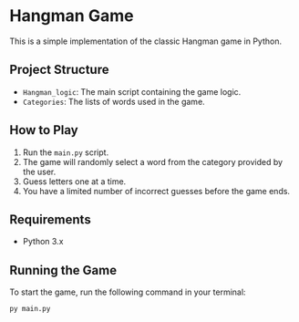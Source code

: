 # Hangman Game

This is a simple implementation of the classic Hangman game in Python.

## Project Structure

- `Hangman_logic`: The main script containing the game logic.
- `Categories`: The lists of words used in the game.

## How to Play

1. Run the `main.py` script.
2. The game will randomly select a word from the category provided by the user.
3. Guess letters one at a time.
4. You have a limited number of incorrect guesses before the game ends.

## Requirements

- Python 3.x

## Running the Game

To start the game, run the following command in your terminal:

```sh
py main.py
```
